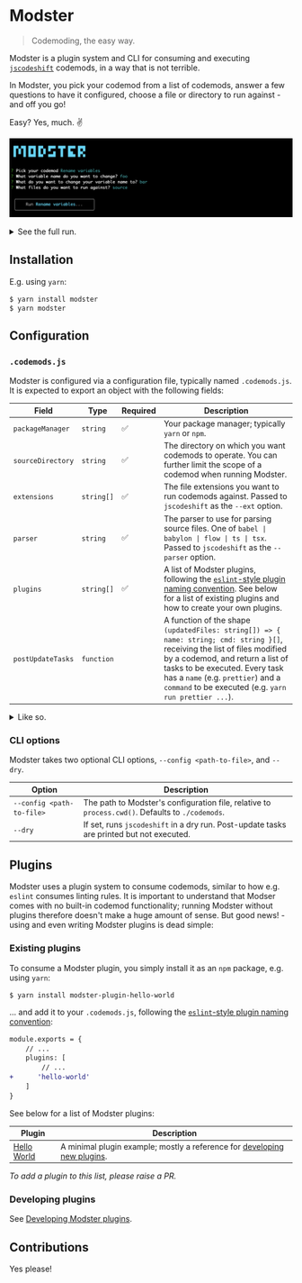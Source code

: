 # Modster

> Codemoding, the easy way.

Modster is a plugin system and CLI for consuming and executing [`jscodeshift`](https://github.com/facebook/jscodeshift) codemods, in a way that is not terrible.

In Modster, you pick your codemod from a list of codemods, answer a few questions to have it configured, choose a file or directory to run against - and off you go! 

Easy? Yes, much. ✌️

![Modster in action](./assets/full-run-top-half.png)

<details>
<summary>See the full run.</summary>

![Modster in full action](./assets/full-run-bottom-half.png)

</details>

## Installation

E.g. using `yarn`:

```shell
$ yarn install modster
$ yarn modster
```

## Configuration

### `.codemods.js`

Modster is configured via a configuration file, typically named `.codemods.js`. It is expected to export an object with the following fields:

| Field | Type | Required | Description |
|- |-|-|-|
| `packageManager` | `string` | ✅ | Your package manager; typically `yarn` or `npm`. |
| `sourceDirectory` | `string`   | ✅ | The directory on which you want codemods to operate. You can further limit the scope of a codemod when running Modster. |
| `extensions` | `string[]` | ✅ | The file extensions you want to run codemods against. Passed to `jscodeshift` as the `--ext` option. |
| `parser` | `string` | ✅ | The parser to use for parsing source files. One of `babel \| babylon \| flow \| ts \| tsx`. Passed to `jscodeshift` as the `--parser` option. |
| `plugins` | `string[]` | ✅ | A list of Modster plugins, following the [`eslint`-style plugin naming convention](https://github.com/obweger/plugin-name-to-package-name). See below for a list of existing plugins and how to create your own plugins. |
| `postUpdateTasks` | `function` | | A function of the shape `(updatedFiles: string[]) => { name: string; cmd: string }[]`, receiving the list of files modified by a codemod, and return a list of tasks to be executed. Every task has a `name` (e.g. `prettier`) and a `command` to be executed (e.g. `yarn run prettier ...`). |

<details>
  <summary>Like so.</summary>
  
  ```js
    export default {
        packageManager: 'yarn',
        extensions: ['tsx', 'ts'],
        sourceFolder: 'src',
        parser: 'tsx',
        plugins: [
            'hello-world'
        ],
        postUpdateTask: (files: string[]) => [
            {
                name: 'eslint autofix',
                command: `yarn eslint ${files.join(' ')} --ext tsx,ts --fix`
            }
        ]
    }
  ```

</details>

### CLI options

Modster takes two optional CLI options, `--config <path-to-file>`, and `--dry`.

| Option | Description |
|-|-|
| `--config <path-to-file>` | The path to Modster's configuration file, relative to `process.cwd()`. Defaults to `./codemods`. |
| `--dry` | If set, runs `jscodeshift` in a dry run. Post-update tasks are printed but not executed. |

## Plugins

Modster uses a plugin system to consume codemods, similar to how e.g. `eslint` consumes linting rules. It is important to understand that Modser comes with no built-in codemod functionality; running Modster without plugins therefore doesn't make a huge amount of sense. But good news! - using and even writing Modster plugins is dead simple: 

### Existing plugins

To consume a Modster plugin, you simply install it as an `npm` package, e.g. using `yarn`:

```shell
$ yarn install modster-plugin-hello-world
```

... and add it to your `.codemods.js`, following the [`eslint`-style plugin naming convention](https://github.com/obweger/plugin-name-to-package-name):

```diff
module.exports = {
    // ...
    plugins: [
        // ...
+      'hello-world'
    ]
}
```

See below for a list of Modster plugins:

| Plugin | Description |
|-|-|
| [Hello World](https://github.com/obweger/modster-plugin-hello-world) | A minimal plugin example; mostly a reference for [developing new plugins](./docs/developing-plugins/README.md). |

_To add a plugin to this list, please raise a PR._

### Developing plugins

See [Developing Modster plugins](./docs/developing-plugins/README.md).

## Contributions

Yes please!
